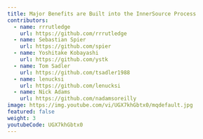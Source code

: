 ```yaml
---
title: Major Benefits are Built into the InnerSource Process
contributors:
  - name: rrrutledge
    url: https://github.com/rrrutledge
  - name: Sebastian Spier
    url: https://github.com/spier
  - name: Yoshitake Kobayashi
    url: https://github.com/ystk
  - name: Tom Sadler
    url: https://github.com/tsadler1988
  - name: lenucksi
    url: https://github.com/lenucksi
  - name: Nick Adams
    url: https://github.com/nadamsoreilly
image: https://img.youtube.com/vi/UGX7khGbtx0/mqdefault.jpg
featured: false
weight: 3
youtubeCode: UGX7khGbtx0
---
```

<!--- This file autogenerated from https://github.com/InnerSourceCommons/InnerSourceLearningPath/blob/main/scripts -->